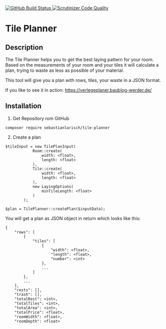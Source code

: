 <a href="https://github.com/sebastianlarisch/tile-planner/actions">
    <img src="https://github.com/sebastianlarisch/tile-planner/actions/workflows/build.yml/badge.svg" alt="GitHub Build Status">
</a>
<a href="https://scrutinizer-ci.com/g/sebastianlarisch/tile-planner/?branch=master">
    <img src="https://scrutinizer-ci.com/g/sebastianlarisch/tile-planner/badges/quality-score.png?b=master" alt="Scrutinizer Code Quality" />
</a>

# Tile Planner

## Description

The Tile Planner helps you to get the best laying pattern for your room. 
Based on the measurements of your room and your tiles it will calculate a plan, trying to waste as less as possible of your material.

This tool will give you a plan with rows, tiles, your waste in a JSON format.

If you like to see it in action: https://verlegeplaner.baublog-werder.de/

## Installation

1. Get Repository rom GitHub
```
composer require sebastianlarisch/tile-planner
```

2. Create a plan
```
$tileInput = new TilePlanInput(
            Room::create(
                width: <float>,
                length: <float>
            ),
            Tile::create(
                width: <float>,
                length: <float>
            ),
            new LayingOptions(
                minTileLength: <float>
            )
        );

$plan = TilePlanner::createPlan($inputData);
```

You will get a plan as JSON object in return which looks like this:
```
{
    "rows": [
        {
            "tiles": [
                {
                    "width": <float>,
                    "length": <float>,
                    "number": <int>
                },
                ...
            ]
        },
        ...  
    ],
    "rests": [],
    "trash": [],
    "totalRest": <int>,
    "totalTiles": <int>,
    "totalArea": <int>,
    "totalPrice": <float>,
    "roomWidth": <float>,
    "roomDepth": <float>
```
